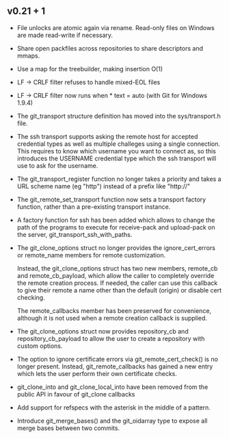 v0.21 + 1
------

* File unlocks are atomic again via rename. Read-only files on Windows are
  made read-write if necessary.

* Share open packfiles across repositories to share descriptors and mmaps.

* Use a map for the treebuilder, making insertion O(1)

* LF -> CRLF filter refuses to handle mixed-EOL files

* LF -> CRLF filter now runs when * text = auto (with Git for Windows 1.9.4)

* The git_transport structure definition has moved into the sys/transport.h
  file.

* The ssh transport supports asking the remote host for accepted
  credential types as well as multiple challeges using a single
  connection. This requires to know which username you want to connect
  as, so this introduces the USERNAME credential type which the ssh
  transport will use to ask for the username.

* The git_transport_register function no longer takes a priority and takes
  a URL scheme name (eg "http") instead of a prefix like "http://"

* The git_remote_set_transport function now sets a transport factory function,
  rather than a pre-existing transport instance.

* A factory function for ssh has been added which allows to change the
  path of the programs to execute for receive-pack and upload-pack on
  the server, git_transport_ssh_with_paths.

* The git_clone_options struct no longer provides the ignore_cert_errors or
  remote_name members for remote customization.

  Instead, the git_clone_options struct has two new members, remote_cb and
  remote_cb_payload, which allow the caller to completely override the remote
  creation process. If needed, the caller can use this callback to give their
  remote a name other than the default (origin) or disable cert checking.

  The remote_callbacks member has been preserved for convenience, although it
  is not used when a remote creation callback is supplied.

* The git_clone_options struct now provides repository_cb and
  repository_cb_payload to allow the user to create a repository with
  custom options.

* The option to ignore certificate errors via git_remote_cert_check()
  is no longer present. Instead, git_remote_callbacks has gained a new
  entry which lets the user perform their own certificate checks.

* git_clone_into and git_clone_local_into have been removed from the
  public API in favour of git_clone callbacks

* Add support for refspecs with the asterisk in the middle of a
  pattern.

* Introduce git_merge_bases() and the git_oidarray type to expose all
  merge bases between two commits.
